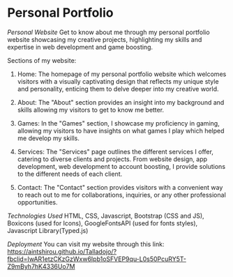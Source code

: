 # Personal Portfolio


*Personal Website*
Get to know about me through my personal portfolio website showcasing my creative projects, highlighting my skills and expertise in web development and game boosting. 

Sections of my website:

1. Home: The homepage of my personal portfolio website which welcomes visitors with a visually captivating design that reflects my unique style and personality, enticing them to delve deeper into my creative world.

2. About: The "About" section provides an insight into my background and skills allowing my visitors to get to know me better.

3. Games: In the "Games" section, I showcase my proficiency in gaming, allowing my visitors to have insights on what games I play which helped me develop my skills.

4. Services: The "Services" page outlines the different services I offer, catering to diverse clients and projects. From website design, app development, web development to account boosting, I provide solutions to the different needs of each client.

5. Contact: The "Contact" section provides visitors with a convenient way to reach out to me for collaborations, inquiries, or any other professional opportunities.

*Technologies Used*
HTML,
CSS,
Javascript,
Bootstrap (CSS and JS),
Boxicons (used for Icons),
GoogleFontsAPI (used for fonts styles),
Javascript Library(Typed.js)

*Deployment*
You can visit my website through this link:
https://aintshirou.github.io/Talladojo/?fbclid=IwAR1etzCKzGzWxw6Ipb1oSFVEP9qu-L0s50PcuRY5T-Z9mByh7hK4336Uo7M

